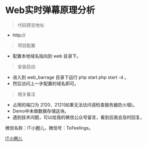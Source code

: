 # Web实时弹幕原理分析

> 代码预览地址

- http://

> 项目配置

- 配置本地域名指向到 web 目录下。

> 安装启动

- 进入到 web_barrage 目录下运行 php start.php start -d 。
- 然后访问上一步配置的域名即可。

> 相关备注

- 占用的端口为 2120、2121(如果无法访问请检查服务器防火墙)。
- Demo中未做数据存储这块。
- 遇到技术问题，可以给我的微信公众号留言，看到后我会及时回复。

微信名称：IT小圈儿，微信号：ToFeelings。

[IT小圈儿](https://ntaste.github.io/image/qr.jpg)


